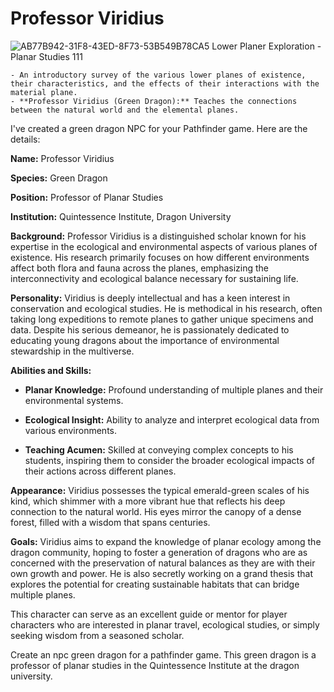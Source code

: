 # Professor Viridius


![AB77B942-31F8-43ED-8F73-53B549B78CA5](images/AB77B942-31F8-43ED-8F73-53B549B78CA5.webp)
Lower Planer Exploration - Planar Studies 111

  	- An introductory survey of the various lower planes of existence, their characteristics, and the effects of their interactions with the material plane.
	- **Professor Viridius (Green Dragon):** Teaches the connections between the natural world and the elemental planes.



I've created a green dragon NPC for your Pathfinder game. Here are the details:

**Name:** Professor Viridius

**Species:** Green Dragon

**Position:** Professor of Planar Studies

**Institution:** Quintessence Institute, Dragon University

**Background:**
Professor Viridius is a distinguished scholar known for his expertise in the ecological and environmental aspects of various planes of existence. His research primarily focuses on how different environments affect both flora and fauna across the planes, emphasizing the interconnectivity and ecological balance necessary for sustaining life.

**Personality:**
Viridius is deeply intellectual and has a keen interest in conservation and ecological studies. He is methodical in his research, often taking long expeditions to remote planes to gather unique specimens and data. Despite his serious demeanor, he is passionately dedicated to educating young dragons about the importance of environmental stewardship in the multiverse.

**Abilities and Skills:**

- **Planar Knowledge:** Profound understanding of multiple planes and their environmental systems.

- **Ecological Insight:** Ability to analyze and interpret ecological data from various environments.

- **Teaching Acumen:** Skilled at conveying complex concepts to his students, inspiring them to consider the broader ecological impacts of their actions across different planes.

**Appearance:**
Viridius possesses the typical emerald-green scales of his kind, which shimmer with a more vibrant hue that reflects his deep connection to the natural world. His eyes mirror the canopy of a dense forest, filled with a wisdom that spans centuries.

**Goals:**
Viridius aims to expand the knowledge of planar ecology among the dragon community, hoping to foster a generation of dragons who are as concerned with the preservation of natural balances as they are with their own growth and power. He is also secretly working on a grand thesis that explores the potential for creating sustainable habitats that can bridge multiple planes.

This character can serve as an excellent guide or mentor for player characters who are interested in planar travel, ecological studies, or simply seeking wisdom from a seasoned scholar.


Create an npc green dragon for a pathfinder game. This green dragon is a professor of planar studies in the Quintessence Institute at the dragon university.
